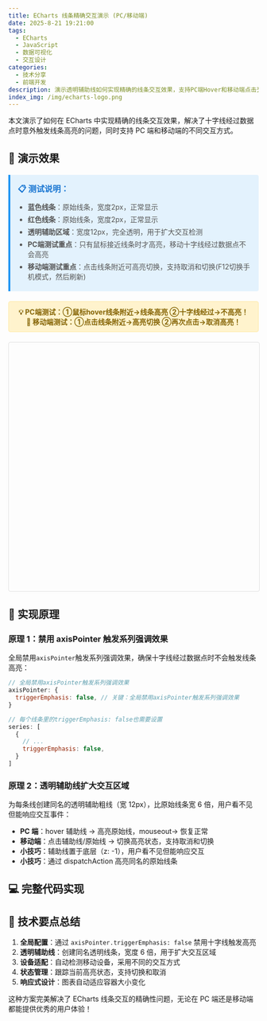 ```yaml
---
title: ECharts 线条精确交互演示 (PC/移动端)
date: 2025-8-21 19:21:00
tags:
  - ECharts
  - JavaScript
  - 数据可视化
  - 交互设计
categories:
  - 技术分享
  - 前端开发
description: 演示透明辅助线如何实现精确的线条交互效果，支持PC端Hover和移动端点击交互
index_img: /img/echarts-logo.png
---
```


本文演示了如何在 ECharts 中实现精确的线条交互效果，解决了十字线经过数据点时意外触发线条高亮的问题，同时支持 PC 端和移动端的不同交互方式。

<!-- more -->

## 🎯 演示效果

<div class="demo-container">
  <div class="demo-info">
    <h3>📋 测试说明：</h3>
    <ul>
      <li><strong>蓝色线条</strong>：原始线条，宽度2px，正常显示</li>
      <li><strong>红色线条</strong>：原始线条，宽度2px，正常显示</li>
      <li><strong>透明辅助区域</strong>：宽度12px，完全透明，用于扩大交互检测</li>
      <li><strong>PC端测试重点</strong>：只有鼠标接近线条时才高亮，移动十字线经过数据点不会高亮</li>
      <li><strong>移动端测试重点</strong>：点击线条附近可高亮切换，支持取消和切换(F12切换手机模式，然后刷新)</li>
    </ul>
  </div>

  <div class="demo-highlight">
    💡 <strong>PC端测试</strong>：①鼠标hover线条附近→线条高亮 ②十字线经过→不高亮！<br />
    📱 <strong>移动端测试</strong>：①点击线条附近→高亮切换 ②再次点击→取消高亮！
  </div>

  <div id="chart" class="chart-container"></div>
</div>

## 🔧 实现原理

### 原理 1：禁用 axisPointer 触发系列强调效果

全局禁用`axisPointer`触发系列强调效果，确保十字线经过数据点时不会触发线条高亮：

```javascript
// 全局禁用axisPointer触发系列强调效果
axisPointer: {
  triggerEmphasis: false, // 关键：全局禁用axisPointer触发系列强调效果
}

// 每个线条里的triggerEmphasis: false也需要设置
series: [
  {
    // ...
    triggerEmphasis: false,
  }
]
```

### 原理 2：透明辅助线扩大交互区域

为每条线创建同名的透明辅助粗线（宽 12px），比原始线条宽 6 倍，用户看不见但能响应交互事件：

- **PC 端**：hover 辅助线 → 高亮原始线，mouseout→ 恢复正常
- **移动端**：点击辅助线/原始线 → 切换高亮状态，支持取消和切换
- **小技巧**：辅助线置于底层（z: -1），用户看不见但能响应交互
- **小技巧**：通过 dispatchAction 高亮同名的原始线条

## 💻 完整代码实现

<style>
.demo-container {
  margin: 20px 0;
}

.demo-info {
  background: #e3f2fd;
  border-left: 4px solid #2196f3;
  padding: 15px;
  margin: 20px 0;
  border-radius: 0 4px 4px 0;
}

.demo-info h3 {
  margin: 0 0 10px 0;
  color: #1976d2;
}

.demo-info ul {
  margin: 0;
  padding-left: 20px;
}

.demo-info li {
  margin: 5px 0;
  color: #555;
}

.demo-highlight {
  background: #fff3cd;
  border: 1px solid #ffeaa7;
  padding: 10px;
  border-radius: 4px;
  margin: 10px 0;
  text-align: center;
  color: #856404;
  font-weight: bold;
}

.chart-container {
  width: 100%;
  height: 500px;
  margin: 20px 0;
  border: 1px solid #e0e0e0;
  border-radius: 4px;
}

@media (max-width: 768px) {
  .chart-container {
    height: 400px;
  }
}
</style>

<script src="https://cdn.jsdelivr.net/npm/echarts@6.0.0/dist/echarts.min.js"></script>
<script>
// 等待页面加载完成
document.addEventListener('DOMContentLoaded', function() {
  // 检查ECharts是否已加载
  if (typeof echarts === 'undefined') {
    console.error('ECharts未正确加载');
    return;
  }

  // 初始化ECharts实例
  const chartDom = document.getElementById('chart');
  if (!chartDom) {
    console.error('找不到chart容器元素');
    return;
  }

  const myChart = echarts.init(chartDom);

  // 生成示例数据
  const generateData = (base, variance) => {
    const data = [];
    for (let i = 0; i < 50; i++) {
      data.push([
        i,
        base + Math.sin(i * 0.2) * variance + Math.random() * 20 - 10,
      ]);
    }
    return data;
  };

  const data1 = generateData(100, 30); // 蓝色线数据
  const data2 = generateData(150, 40); // 红色线数据

  const option = {
    title: {
      text: '线条精确交互测试 (PC端Hover / 移动端点击)',
      left: 'center',
      textStyle: {
        fontSize: 16,
      },
    },
    // 🎯 全局axisPointer配置 - 禁用自动强调
    axisPointer: {
      triggerEmphasis: false, // 关键：全局禁用axisPointer触发系列强调效果
    },
    tooltip: {
      trigger: 'axis',
      axisPointer: {
        type: 'cross',
        crossStyle: {
          color: '#999',
        },
        triggerEmphasis: false, // 🎯 关键：禁用axisPointer触发系列强调效果
      },
    },
    legend: {
      data: ['趋势线A', '趋势线B'],
      top: 40,
    },
    grid: {
      left: '3%',
      right: '4%',
      bottom: '3%',
      top: '15%',
      containLabel: true,
    },
    xAxis: {
      type: 'value',
      name: '时间点',
    },
    yAxis: {
      type: 'value',
      name: '数值',
    },
    series: [
      // === 原始线条A ===
      {
        name: '趋势线A',
        type: 'line',
        data: data1,
        smooth: true,
        lineStyle: {
          width: 2,
          color: '#1890ff',
        },
        itemStyle: {
          color: '#1890ff',
        },
        emphasis: {
          scale: false,
          lineStyle: {
            width: 4,
            shadowColor: 'rgba(24, 144, 255, 0.8)',
            shadowBlur: 8,
            shadowOffsetY: 2,
          },
        },
        showSymbol: false,
        hoverAnimation: true,
        triggerLineEvent: true,
        triggerEmphasis: false, // 🎯 关键：禁用被axisPointer自动强调
      },
      // === 透明辅助线A ===
      {
        name: '趋势线A', // 🎯 关键：同名！
        type: 'line',
        data: data1, // 🎯 关键：同数据！
        smooth: true,
        lineStyle: {
          width: 12, // 🚀 6倍宽度用于hover检测
          color: 'transparent', // 👻 完全透明
          opacity: 0,
        },
        itemStyle: {
          color: 'transparent',
          opacity: 0,
        },
        showInLegend: false, // 🚫 不显示在图例中
        showSymbol: false,
        hoverAnimation: false,
        triggerLineEvent: true,
        triggerEmphasis: false, // 🎯 关键：禁用被axisPointer自动强调
        z: -1, // 🎯 底层，不遮挡其他元素
      },

      // === 原始线条B ===
      {
        name: '趋势线B',
        type: 'line',
        data: data2,
        smooth: true,
        lineStyle: {
          width: 2,
          color: '#ff4d4f',
        },
        itemStyle: {
          color: '#ff4d4f',
        },
        emphasis: {
          scale: false,
          lineStyle: {
            width: 4,
            shadowColor: 'rgba(255, 77, 79, 0.8)',
            shadowBlur: 8,
            shadowOffsetY: 2,
          },
        },
        showSymbol: false,
        hoverAnimation: true,
        triggerLineEvent: true,
        triggerEmphasis: false, // 🎯 关键：禁用被axisPointer自动强调
      },
      // === 透明辅助线B ===
      {
        name: '趋势线B', // 🎯 关键：同名！
        type: 'line',
        data: data2, // 🎯 关键：同数据！
        smooth: true,
        lineStyle: {
          width: 12, // 🚀 6倍宽度用于hover检测
          color: 'transparent', // 👻 完全透明
          opacity: 0,
        },
        itemStyle: {
          color: 'transparent',
          opacity: 0,
        },
        showInLegend: false, // 🚫 不显示在图例中
        showSymbol: false,
        hoverAnimation: false,
        triggerLineEvent: true,
        triggerEmphasis: false, // 🎯 关键：禁用被axisPointer自动强调
        z: -1, // 🎯 底层，不遮挡其他元素
      },
    ],
  };

  // 设置图表配置
  myChart.setOption(option);

  // 🎯 检测是否为移动设备
  const isMobile =
    /Android|iPhone|iPad|iPod|BlackBerry|IEMobile|Opera Mini/i.test(
      navigator.userAgent
    ) || window.innerWidth <= 768;

  let currentHighlighted = null; // 记录当前高亮的系列

  // 🎯 关键事件处理：实现精确的hover联动
  myChart.on('mouseover', function (params) {
    if (isMobile) return; // 移动端跳过hover事件

    console.log('🎯 Hover事件触发:', params.seriesName);

    if (params.seriesName) {
      // 高亮所有同名系列（原始线条会被高亮）
      myChart.dispatchAction({
        type: 'highlight',
        seriesName: params.seriesName,
      });

      // 同时高亮图例
      myChart.dispatchAction({
        type: 'legendHighlight',
        name: params.seriesName,
      });

      // 在页面上显示提示
      showHoverInfo(params.seriesName, isMobile ? '点击高亮' : '高亮');
    }
  });

  myChart.on('mouseout', function (params) {
    if (isMobile) return; // 移动端跳过hover事件

    console.log('🔄 Mouse离开:', params.seriesName);

    if (params.seriesName) {
      // 取消高亮
      myChart.dispatchAction({
        type: 'downplay',
        seriesName: params.seriesName,
      });

      myChart.dispatchAction({
        type: 'legendDownplay',
        name: params.seriesName,
      });

      // 清除提示
      showHoverInfo(params.seriesName, '恢复');
    }
  });

  // 🎯 点击事件处理（PC端和移动端）
  myChart.on('click', function (params) {
    console.log('📱 点击事件触发:', params.seriesName, '移动端:', isMobile);

    if (params.seriesName) {
      // 点击到了线条
      if (isMobile) {
        // 移动端：点击切换高亮状态
        if (currentHighlighted === params.seriesName) {
          // 当前系列已高亮，取消高亮
          myChart.dispatchAction({
            type: 'downplay',
            seriesName: params.seriesName,
          });
          myChart.dispatchAction({
            type: 'legendDownplay',
            name: params.seriesName,
          });
          currentHighlighted = null;
          showMobileInfo(params.seriesName, '取消高亮');
        } else {
          // 先清除之前的高亮
          if (currentHighlighted) {
            myChart.dispatchAction({
              type: 'downplay',
              seriesName: currentHighlighted,
            });
            myChart.dispatchAction({
              type: 'legendDownplay',
              name: currentHighlighted,
            });
          }

          // 高亮新的系列
          myChart.dispatchAction({
            type: 'highlight',
            seriesName: params.seriesName,
          });
          myChart.dispatchAction({
            type: 'legendHighlight',
            name: params.seriesName,
          });
          currentHighlighted = params.seriesName;
          showMobileInfo(params.seriesName, '点击高亮');
        }
      } else {
        // PC端：点击选中图例
        myChart.dispatchAction({
          type: 'legendToggleSelect',
          name: params.seriesName,
        });
        showHoverInfo(params.seriesName, '图例切换');
      }
    } else if (isMobile && currentHighlighted) {
      // 移动端：点击空白区域，取消当前高亮
      myChart.dispatchAction({
        type: 'downplay',
        seriesName: currentHighlighted,
      });
      myChart.dispatchAction({
        type: 'legendDownplay',
        name: currentHighlighted,
      });
      showMobileInfo(currentHighlighted, '取消高亮');
      currentHighlighted = null;
    }
  });

  // 显示hover状态信息（PC端）
  function showHoverInfo(seriesName, action) {
    const info = document.querySelector('.demo-highlight');
    if (!info) return;
    
    if (action === '高亮' || action === '点击高亮') {
      info.innerHTML = `✨ <strong>${seriesName}</strong> 正在高亮显示！`;
      info.style.background = '#d4edda';
      info.style.borderColor = '#c3e6cb';
      info.style.color = '#155724';
    } else if (action === '图例切换') {
      info.innerHTML = `🔄 <strong>${seriesName}</strong> 图例状态已切换！`;
      info.style.background = '#e3f2fd';
      info.style.borderColor = '#bbdefb';
      info.style.color = '#1565c0';
    } else {
      info.innerHTML = isMobile
        ? '📱 <strong>移动端</strong>：点击线条附近→高亮切换！再次点击→取消高亮！点击空白→取消'
        : '💡 <strong>PC端</strong>：鼠标hover线条附近→高亮 / 十字线经过→不高亮！';
      info.style.background = '#fff3cd';
      info.style.borderColor = '#ffeaa7';
      info.style.color = '#856404';
    }
  }

  // 显示移动端状态信息
  function showMobileInfo(seriesName, action) {
    const info = document.querySelector('.demo-highlight');
    if (!info) return;
    
    if (action === '点击高亮') {
      info.innerHTML = `📱 <strong>${seriesName}</strong> 已高亮！再次点击可取消`;
      info.style.background = '#d4edda';
      info.style.borderColor = '#c3e6cb';
      info.style.color = '#155724';
    } else if (action === '取消高亮') {
      info.innerHTML = `📱 <strong>${seriesName}</strong> 高亮已取消！点击其他线条可高亮`;
      info.style.background = '#f8d7da';
      info.style.borderColor = '#f5c6cb';
      info.style.color = '#721c24';
    }
  }

  // 响应式处理
  window.addEventListener('resize', function () {
    if (myChart && !myChart.isDisposed()) {
      myChart.resize();
    }
  });

  // 添加说明文字
  console.log('📊 Demo加载完成！');
  console.log('🎯 测试要点：');
  if (isMobile) {
    console.log('📱 移动端模式：');
    console.log('1. 点击线条附近 → 高亮切换');
    console.log('2. 再次点击同一线条 → 取消高亮');
    console.log('3. 点击其他线条 → 切换到新线条高亮');
    console.log('4. 点击空白区域 → 取消当前高亮');
  } else {
    console.log('💻 PC端模式：');
    console.log('1. 鼠标hover线条附近 → 线条高亮');
    console.log('2. 十字线经过数据点 → 线条不高亮');
    console.log('3. 鼠标离开 → 恢复正常');
  }
  console.log('5. 透明辅助线扩大了交互检测范围（12px）');

  // 🎯 初始化提示信息
  showHoverInfo('', '初始化');
});
</script>

## 📝 技术要点总结

1. **全局配置**：通过 `axisPointer.triggerEmphasis: false` 禁用十字线触发高亮
2. **透明辅助线**：创建同名透明线条，宽度 6 倍，用于扩大交互区域
3. **设备适配**：自动检测移动设备，采用不同的交互方式
4. **状态管理**：跟踪当前高亮状态，支持切换和取消
5. **响应式设计**：图表自动适应容器大小变化

这种方案完美解决了 ECharts 线条交互的精确性问题，无论在 PC 端还是移动端都能提供优秀的用户体验！

